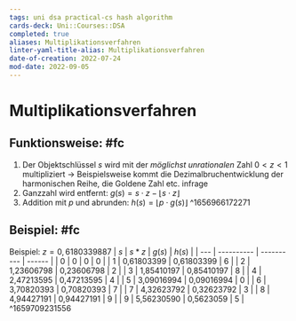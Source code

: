 ```yaml
---
tags: uni dsa practical-cs hash algorithm
cards-deck: Uni::Courses::DSA
completed: true
aliases: Multiplikationsverfahren
linter-yaml-title-alias: Multiplikationsverfahren
date-of-creation: 2022-07-24
mod-date: 2022-09-05
---
```


# Multiplikationsverfahren

## Funktionsweise: #fc
1. Der Objektschlüssel $s$ wird mit der *möglichst unrationalen* Zahl $0 < z < 1$ multipliziert
	→ Beispielsweise kommt die Dezimalbruchentwicklung der harmonischen Reihe, die Goldene Zahl etc. infrage
2. Ganzzahl wird entfernt: $g(s) = s\cdot z-\lfloor s\cdot z\rfloor$
3. Addition mit $p$ und abrunden: $h(s)=\lfloor p\cdot g(s)\rfloor$
^1656966172271

## Beispiel: #fc
Beispiel: $z=0,6180339887$
| $s$ | $s*z$      | $g(s)$     | $h(s)$ |
| --- | ---------- | ---------- | ------ |
| 0   | 0          | 0          | 0      |
| 1   | 0,61803399 | 0,61803399 | 6      |
| 2   | 1,23606798 | 0,23606798 | 2      |
| 3   | 1,85410197 | 0,85410197 | 8      |
| 4   | 2,47213595 | 0,47213595 | 4      |
| 5   | 3,09016994 | 0,09016994 | 0      |
| 6   | 3,70820393 | 0,70820393 | 7      |
| 7   | 4,32623792 | 0,32623792 | 3      |
| 8   | 4,94427191 | 0,94427191 | 9      |
| 9   | 5,56230590 | 0,5623059  | 5      |
^1659709231556
